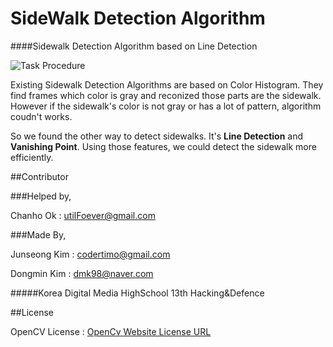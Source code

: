 # SideWalk Detection Algorithm

####Sidewalk Detection Algorithm based on Line Detection

![Task Procedure](http://github.com/codertimo/SidewalkDetection/task.png)

Existing Sidewalk Detection Algorithms are based on Color Histogram. They find frames which color is gray and reconized those parts are the sidewalk. However if the sidewalk's color is not gray or has a lot of pattern, algorithm coudn't works.

So we found the other way to detect sidewalks. It's **Line Detection** and **Vanishing Point**. Using those features, we could detect the sidewalk more efficiently.

##Contributor

###Helped by,

Chanho Ok : utilFoever@gmail.com

###Made By,

Junseong Kim : codertimo@gmail.com

Dongmin Kim : dmk98@naver.com

#####Korea Digital Media HighSchool 13th Hacking&Defence

##License

OpenCV License : [OpenCv Website License URL](http://opencv.org/license.html)
